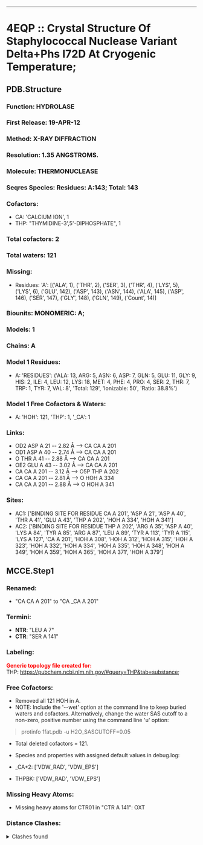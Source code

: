 ---
# 4EQP :: Crystal Structure Of Staphylococcal Nuclease Variant Delta+Phs I72D At Cryogenic Temperature;
## PDB.Structure
### Function: HYDROLASE
### First Release: 19-APR-12
### Method: X-RAY DIFFRACTION
### Resolution: 1.35 ANGSTROMS.
### Molecule: THERMONUCLEASE
### Seqres Species: Residues: A:143; Total: 143
### Cofactors:
  -  CA:
 'CALCIUM ION', 1
  - THP:
 "THYMIDINE-3',5'-DIPHOSPHATE", 1

### Total cofactors: 2
### Total waters: 121
### Missing:
  - Residues:
 'A': [('ALA', 1), ('THR', 2), ('SER', 3), ('THR', 4), ('LYS', 5), ('LYS', 6), ('GLU', 142), ('ASP', 143), ('ASN', 144), ('ALA', 145), ('ASP', 146), ('SER', 147), ('GLY', 148), ('GLN', 149),
       ('Count', 14)]

### Biounits: MONOMERIC: A;
### Models: 1
### Chains: A
### Model 1 Residues:
  - A:
 'RESIDUES': ('ALA: 13, ARG: 5, ASN: 6, ASP: 7, GLN: 5, GLU: 11, GLY: 9, HIS: 2, ILE: 4, LEU: 12, LYS: 18, MET: 4, PHE: 4, PRO: 4, SER: 2, THR: 7, TRP: 1, TYR: 7, VAL: 8', 'Total: 129', 'Ionizable: 50',
              'Ratio: 38.8%')

### Model 1 Free Cofactors & Waters:
  - A:
 'HOH': 121, 'THP': 1, '_CA': 1

### Links:
  - OD2 ASP A 21 -- 2.82 Å --> CA  CA A 201
  - OD1 ASP A 40 -- 2.74 Å --> CA  CA A 201
  - O  THR A 41 -- 2.88 Å --> CA  CA A 201
  - OE2 GLU A 43 -- 3.02 Å --> CA  CA A 201
  - CA  CA A 201 -- 3.12 Å --> O5P THP A 202
  - CA  CA A 201 -- 2.81 Å --> O  HOH A 334
  - CA  CA A 201 -- 2.88 Å --> O  HOH A 341

### Sites:
  - AC1: ['BINDING SITE FOR RESIDUE CA A 201', 'ASP A  21', 'ASP A  40', 'THR A  41', 'GLU A  43', 'THP A 202', 'HOH A 334', 'HOH A 341']
  - AC2: ['BINDING SITE FOR RESIDUE THP A 202', 'ARG A  35', 'ASP A  40', 'LYS A  84', 'TYR A  85', 'ARG A  87', 'LEU A  89', 'TYR A 113', 'TYR A 115', 'LYS A 127', 'CA A 201', 'HOH A 308', 'HOH A 312', 'HOH A 315', 'HOH A 323', 'HOH A 332', 'HOH A 334', 'HOH A 335', 'HOH A 348', 'HOH A 349', 'HOH A 359', 'HOH A 365', 'HOH A 371', 'HOH A 379']

## MCCE.Step1
### Renamed:
  - "CA    CA A 201" to "CA   _CA A 201"

### Termini:
 - <strong>NTR</strong>: "LEU A   7"
 - <strong>CTR</strong>: "SER A 141"

### Labeling:
<strong><font color='red'>Generic topology file created for:</font></strong>  
THP: https://pubchem.ncbi.nlm.nih.gov/#query=THP&tab=substance; 

### Free Cofactors:
  - Removed all 121 HOH in A.
  - NOTE: Include the '--wet' option at the command line to keep buried waters and cofactors. Alternatively, change the water SAS cutoff to a non-zero, positive number using the command line 'u' option:
  > protinfo 1fat.pdb -u H2O_SASCUTOFF=0.05
  - Total deleted cofactors = 121.
  - Species and properties with assigned default values in debug.log:

  - _CA+2: ['VDW_RAD', 'VDW_EPS']

  - THPBK: ['VDW_RAD', 'VDW_EPS']


### Missing Heavy Atoms:
  -    Missing heavy atoms for CTR01 in "CTR A 141":   OXT

### Distance Clashes:
<details><summary>Clashes found</summary>

- d= 1.52: " CA  NTR A   7" to " CB  LEU A   7"

</details>

